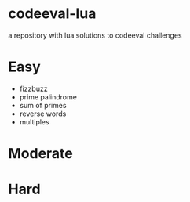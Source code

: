 # codeeval-lua
a repository with lua solutions to codeeval challenges

# Easy
- fizzbuzz
- prime palindrome
- sum of primes
- reverse words
- multiples

# Moderate

# Hard
